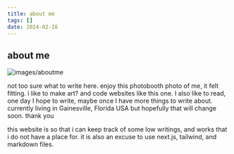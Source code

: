 ```yaml
---
title: about me
tags: []
date: 2024-02-16
---
```


## about me

![images/aboutme](/images/photobooth.png)

not too sure what to write here. enjoy this photobooth photo of me, it felt fitting. i like to make art? and code websites like this one. I also like to read, one day I hope to write, maybe once I have more things to write about. currently living in Gainesville, Florida USA but hopefully that will change soon. thank you

this website is so that i can keep track of some low writings, and works that i do not have a place for. it is also an excuse to use next.js, tailwind, and markdown files.